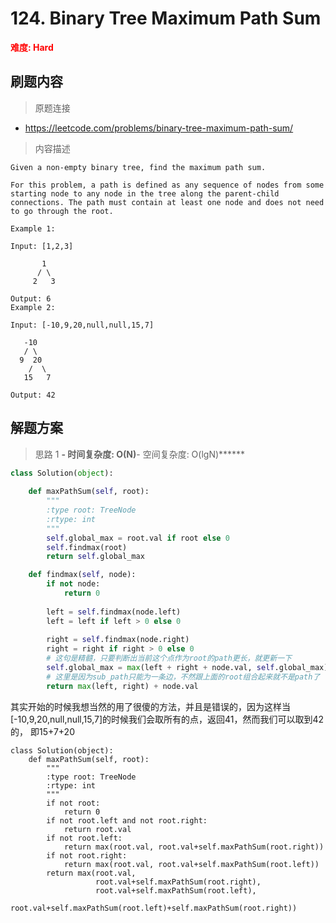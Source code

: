 # 124. Binary Tree Maximum Path Sum

**<font color=red>难度: Hard</font>**

## 刷题内容

> 原题连接

* https://leetcode.com/problems/binary-tree-maximum-path-sum/

> 内容描述

```
Given a non-empty binary tree, find the maximum path sum.

For this problem, a path is defined as any sequence of nodes from some starting node to any node in the tree along the parent-child connections. The path must contain at least one node and does not need to go through the root.

Example 1:

Input: [1,2,3]

       1
      / \
     2   3

Output: 6
Example 2:

Input: [-10,9,20,null,null,15,7]

   -10
   / \
  9  20
    /  \
   15   7

Output: 42
```

## 解题方案

> 思路 1
******- 时间复杂度: O(N)******- 空间复杂度: O(lgN)******



```python
class Solution(object):
    
    def maxPathSum(self, root):
        """
        :type root: TreeNode
        :rtype: int
        """
        self.global_max = root.val if root else 0
        self.findmax(root)
        return self.global_max

    def findmax(self, node):
        if not node:
            return 0
        
        left = self.findmax(node.left) 
        left = left if left > 0 else 0
        
        right = self.findmax(node.right)
        right = right if right > 0 else 0
        # 这句是精髓，只要判断出当前这个点作为root的path更长，就更新一下
        self.global_max = max(left + right + node.val, self.global_max) 
        # 这里是因为sub_path只能为一条边，不然跟上面的root组合起来就不是path了
        return max(left, right) + node.val 
```

其实开始的时候我想当然的用了很傻的方法，并且是错误的，因为这样当[-10,9,20,null,null,15,7]的时候我们会取所有的点，返回41，然而我们可以取到42的，
即15+7+20

```
class Solution(object):
    def maxPathSum(self, root):
        """
        :type root: TreeNode
        :rtype: int
        """
        if not root:
            return 0
        if not root.left and not root.right:
            return root.val
        if not root.left:
            return max(root.val, root.val+self.maxPathSum(root.right))
        if not root.right:
            return max(root.val, root.val+self.maxPathSum(root.left))
        return max(root.val, 
                   root.val+self.maxPathSum(root.right), 
                   root.val+self.maxPathSum(root.left), 
                   root.val+self.maxPathSum(root.left)+self.maxPathSum(root.right))
```
